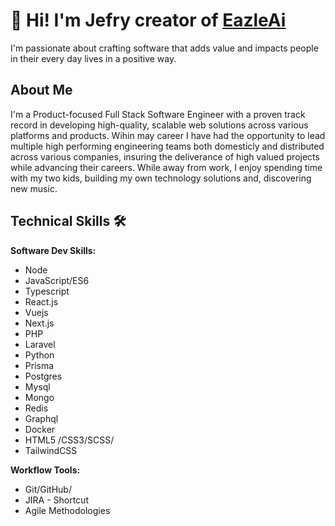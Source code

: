 # 👋 Hi! I'm Jefry creator of [EazleAi](https://www.eazleai.com/)

I'm passionate about crafting software that adds value and impacts people in their every day lives in a positive way.

## About Me

I'm a Product-focused Full Stack Software Engineer with a proven track record in developing high-quality, scalable web solutions across various platforms and products. Wihin may career I have had the opportunity to lead multiple high performing engineering teams both domesticly and distributed across various companies, insuring the deliverance of high valued projects while advancing their careers. While away from work, I enjoy spending time with my two kids, building my own technology solutions and, discovering new music.

## Technical Skills 🛠️

**Software Dev Skills:** 
- Node
- JavaScript/ES6
- Typescript
- React.js
- Vuejs
- Next.js
- PHP
- Laravel
- Python
- Prisma
- Postgres
- Mysql
- Mongo
- Redis
- Graphql
- Docker
- HTML5 /CSS3/SCSS/
- TailwindCSS 

**Workflow Tools:** 
- Git/GitHub/
- JIRA - Shortcut
- Agile Methodologies
